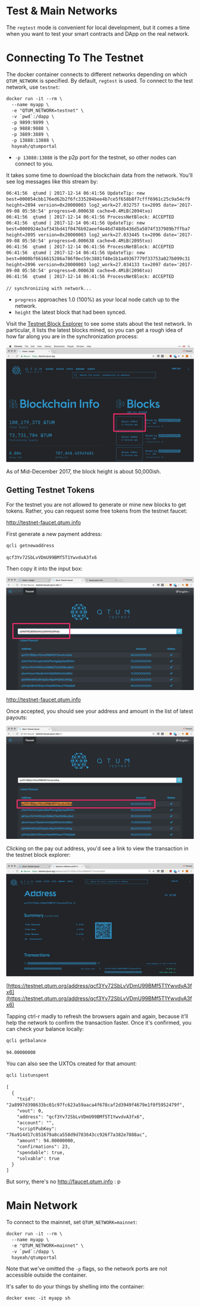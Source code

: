 # Test & Main Networks

The `regtest` mode is convenient for local development, but it comes a time when you want to test your smart contracts and DApp on the real network.

# Connecting To The Testnet

The docker container connects to different networks depending on which `QTUM_NETWORK` is specified. By default, `regtest` is used. To connect to the test network, use `testnet`:

```
docker run -it --rm \
  --name myapp \
  -e "QTUM_NETWORK=testnet" \
  -v `pwd`:/dapp \
  -p 9899:9899 \
  -p 9888:9888 \
  -p 3889:3889 \
  -p 13888:13888 \
  hayeah/qtumportal
```

* `-p 13888:13888` is the p2p port for the testnet, so other nodes can connect to you.

It takes some time to download the blockchain data from the network. You'll see log messages like this stream by:

```
06:41:56  qtumd | 2017-12-14 06:41:56 UpdateTip: new best=000054cbb176ed62b2f6fc335204bee4b7ce5f658b8f7cfff6961c25c9a54cf9 height=2094 version=0x20000003 log2_work=27.032757 tx=2095 date='2017-09-08 05:50:54' progress=0.000638 cache=0.4MiB(2094txo)
06:41:56  qtumd | 2017-12-14 06:41:56 ProcessNetBlock: ACCEPTED
06:41:56  qtumd | 2017-12-14 06:41:56 UpdateTip: new best=0000924e3af343bd41f0476b92aeef4e46d748db436d5a5074f337989b7ffba7 height=2095 version=0x20000003 log2_work=27.033445 tx=2096 date='2017-09-08 05:50:54' progress=0.000638 cache=0.4MiB(2095txo)
06:41:56  qtumd | 2017-12-14 06:41:56 ProcessNetBlock: ACCEPTED
06:41:56  qtumd | 2017-12-14 06:41:56 UpdateTip: new best=0000bf6616615286a786f0ec59c3881f48e1b1a49367779f33753a027b099c31 height=2096 version=0x20000003 log2_work=27.034133 tx=2097 date='2017-09-08 05:50:54' progress=0.000638 cache=0.4MiB(2096txo)
06:41:56  qtumd | 2017-12-14 06:41:56 ProcessNetBlock: ACCEPTED

// synchronizing with network...
```

* `progress` approaches 1.0 (100%) as your local node catch up to the network.
* `height` the latest block that had been synced.

Visit the [Testnet Block Explorer](https://testnet.qtum.org/) to see some stats about the test network. In particular, it lists the latest blocks mined, so you can get a rough idea of how far along you are in the synchronization process:

![](networks/test-explorer.jpg)

As of Mid-December 2017, the block height is about 50,000ish.

## Getting Testnet Tokens

For the testnet you are not allowed to generate or mine new blocks to get tokens. Rather, you can request some free tokens from the testnet faucet:

http://testnet-faucet.qtum.info

First generate a new payment address:

```
qcli getnewaddress

qcf3Yv72SbLvVDmU99BMf5T1YwvdvA3fx6
```

Then copy it into the input box:

![](networks/faucet.jpg)

http://testnet-faucet.qtum.info

Once accepted, you should see your address and amount in the list of latest payouts:

![](networks/faucet-paid.jpg)

Clicking on the pay out address, you'd see a link to view the transaction in the testnet block explorer:

![](networks/faucet-pay-tx.jpg)

[https://testnet.qtum.org/address/qcf3Yv72SbLvVDmU99BMf5T1YwvdvA3fx6](https://testnet.qtum.org/address/qcf3Yv72SbLvVDmU99BMf5T1YwvdvA3fx6)

Tapping ctrl-r madly to refresh the browsers again and again, because it'll help the network to confirm the transaction faster. Once it's confirmed, you can check your balance locally:

```
qcli getbalance

94.00000000
```

You can also see the UXTOs created for that amount:

```
qcli listunspent

[
  {
    "txid": "2a8997d398633bc01c97fc623a59aaca4f678caf2d3949f4679e1f0f5952479f",
    "vout": 0,
    "address": "qcf3Yv72SbLvVDmU99BMf5T1YwvdvA3fx6",
    "account": "",
    "scriptPubKey": "76a914d17c851679a8ca558d9d783643cc926f7a382e7888ac",
    "amount": 94.00000000,
    "confirmations": 23,
    "spendable": true,
    "solvable": true
  }
]
```

But sorry, there's no http://faucet.qtum.info : p

# Main Network

To connect to the mainnet, set `QTUM_NETWORK=mainnet`:

```
docker run -it --rm \
  --name myapp \
  -e "QTUM_NETWORK=mainnet" \
  -v `pwd`:/dapp \
  hayeah/qtumportal
```

Note that we've omitted the `-p` flags, so the network ports are not accessible outside the container.

It's safer to do your things by shelling into the container:

```
docker exec -it myapp sh
```

